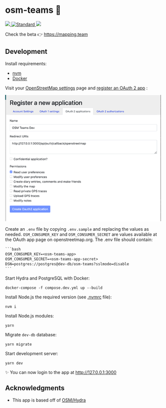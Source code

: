 # osm-teams 🤝

<div>
  <a href="https://circleci.com/gh/developmentseed/osm-teams">
    <img src="https://circleci.com/gh/developmentseed/osm-teams.png" />
  </a>
  <a href="https://standardjs.com">
    <img src="https://img.shields.io/badge/code%20style-standard-brightgreen.svg?style=flat-square"
      alt="Standard" />
  </a>
  <a href="http://validator.swagger.io/validator/debug?url=https://raw.githubusercontent.com/developmentseed/osm-teams/master/docs/api.yml">
    <img src="http://validator.swagger.io/validator?url=https://raw.githubusercontent.com/developmentseed/osm-teams/master/docs/api.yml">
  </a>
  </div>

Check the beta 👉 <!-- markdownlint-disable MD034 -->https://mapping.team
<!-- markdownlint-enable MD034 -->

## Development

Install requirements:

- [nvm](https://github.com/creationix/nvm)
- [Docker](https://www.docker.com)

Visit your [OpenStreetMap settings](https://www.openstreetmap.org/account/edit) page and [register an OAuth 2 app](https://www.openstreetmap.org/oauth2/applications) :

![OSM Client App](oauth2-osm-client-app.png "OAuth 2 page at OSM Website")

Create an `.env` file by copying `.env.sample` and replacing the values as needed. `OSM_CONSUMER_KEY` and `OSM_CONSUMER_SECRET` are values available at the OAuth app page on openstreetmap.org. The .env file should contain:

    ```bash
    OSM_CONSUMER_KEY=<osm-teams-app>
    OSM_CONSUMER_SECRET=<osm-teams-app-secret>
    DSN=postgres://postgres@dev-db/osm-teams?sslmode=disable
    ```

Start Hydra and PostgreSQL with Docker:

    docker-compose -f compose.dev.yml up --build

Install Node.js the required version (see [.nvmrc](.nvmrc) file):

    nvm i

Install Node.js modules:

    yarn

Migrate `dev-db` database:

    yarn migrate

Start development server:

    yarn dev

<!-- markdownlint-disable MD034 -->
✨ You can now login to the app at http://127.0.0.1:3000
<!-- markdownlint-enable MD034 -->

## Acknowledgments

- This app is based off of [OSM/Hydra](https://github.com/kamicut/osmhydra)
